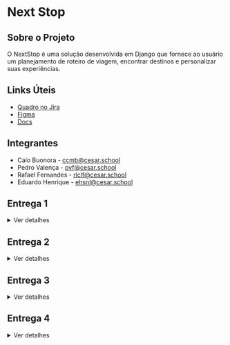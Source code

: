 # Next Stop
## Sobre o Projeto
O NextStop é uma solução desenvolvida em Django que fornece ao usuário um planejamento de roteiro de viagem, encontrar destinos e personalizar suas experiências. 

## Links Úteis
- <a href="https://cesar-team-v8afv3ud.atlassian.net/jira/software/projects/NS/boards/34/backlog" target="_blank">Quadro no Jira</a>
- <a href="https://www.figma.com/design/NH6gXtqEq6ScD94R0JjhhT/Next-Stop?node-id=37-6&t=Df3CO9P0t0yYVnd6-1" target="_blank">Figma</a>
- <a href="https://docs.google.com/document/d/1aSS9CKXjFiJVWMc2ProF_4tRzgPjE1SwDDQWuf53CP4/edit?usp=sharing" target="_blank">Docs</a>

## Integrantes
- Caio Buonora - ccmb@cesar.school
- Pedro Valença - pvf@cesar.school
- Rafael Fernandes - rlclf@cesar.school
- Eduardo Henrique - ehsnl@cesar.school
  
## Entrega 1
<details>
<summary>Ver detalhes</summary>
<br/>

![Image](https://github.com/user-attachments/assets/ff3134ad-f2e5-4cfe-98a8-b38abebc3f14)

![Image 2](https://github.com/user-attachments/assets/2119c3fa-c443-4a63-a275-859e827854da)
   

[🎥 ScreenCast 1](https://youtu.be/vZgO7tRvAdg)  
</details>

## Entrega 2
<details>
<summary>Ver detalhes</summary>
<br/>

![Captura de tela 2025-04-07 163547](https://github.com/user-attachments/assets/15ca7305-44b1-4553-b8e1-f0829e8074b3)

![Captura de tela 2025-04-07 223012](https://github.com/user-attachments/assets/93fbab92-5b27-47ae-8d49-c5bdccdd358a)

![Captura de tela 2025-04-07 223351](https://github.com/user-attachments/assets/887a18ae-5c59-4abb-94e6-4209eddc0fdc)

[🎥 ScreenCast 2](https://youtu.be/Af4ITMER_Tk)

### Relatos de Pair Programming
Nós nos juntamos em duplas e compartilhamos tela através do meeting para resolver todos requisitos do projeto, assim, otimizando tempo. O objetivo era fazer com que as entregas fossem feitas de forma eficiente e concluídas nos tempos determinados.

**Divisão de tarefas:** Em cada reunião, nós nos dividíamos em duplas e decidíamos o que cada uma ficaria responsável por fazer, possibilitando uma aceleração na produção das entregas. Isso era colocado em um grupo no WhatsApp para que cada integrante ficasse sempre ciente do que deveria ser feito e os prazos determinados, para que nada deixasse de ser entregue. Uma dupla ficou responsável pelo deploy, HTML e CSS, já a outra ficou responsável pelas urls, views e models do código no vs code. Já o readme foi feito em conjunto por todos.

**Metodologia de Trabalho:** Utilizamos sempre e Google Meet para realizar as reuniões em grupo e em dupla, o que possibilitou que todos os intergrantes presentes pudessem colaborar com a realização do trabalho, principalmente através do compartilhamento de tela. Assim, conseguíamos realizar as tarefas em conjunto, para que tudo fosse feito sob conhecimento de todos do grupo.
</details>

## Entrega 3
<details>
<summary>Ver detalhes</summary>
<br/>
  
![image](https://github.com/user-attachments/assets/15441d19-f0e7-4dd8-803f-1cb37c0e4119)

![image](https://github.com/user-attachments/assets/43ca6d34-c3ad-423b-882e-a43ffd0dc67d)

![image](https://github.com/user-attachments/assets/430fa280-8572-420c-9b96-ce2bdca8b6b9)


[🎥 ScreenCast protótipo Lo-Fi](https://youtu.be/XTNIRQdcREM) <br>
[🎥 ScreenCast site](https://youtu.be/JKMpc0fvCaM) <br>
[🎥 ScreenCast CI/CD](https://youtu.be/yLOWrzj_KhE) <br>
[🎥 ScreenCast testes automatizados](https://youtu.be/fG6us-cIIEA)

### Relatos de Pair Programming 2
Formamos duplas para trabalhar nas tarefas necessárias para o projeto e utilizamos o Google Meet com compartilhamento de tela para resolver todos os requisitos do projeto em conjunto. O nosso principal objetivo com esse método foi garantir que as entregas fossem realizadas dentro dos prazos estabelecidos e com maior eficiência e rapidez.

**Distribuição de tarefas**: Durante cada reunião, as atividades foram divididas entre as duplas, definindo-se claramente as responsabilidades de cada grupo. Essa divisão acelerou o processo de desenvolvimento e foi registrada em um grupo no WhatsApp, garantindo que todos estivessem cientes das tarefas e prazos. Uma das duplas, formada por Caio e Rafael, ficou encarregada da estrutura HTML e da estilização com CSS das novas histórias implementadas, do Figma e dos Screencasts. A outra dupla, formada por Eduardo e Pedro, ficou responsável pelas configurações no VS Code, pelo banco de dados e pelo deploy. O README foi elaborado de forma colaborativa por todos os integrantes.

**Metodologia de trabalho**: As reuniões, tanto em grupo quanto em duplas, foram realizadas pelo Google Meet, o que facilitou a colaboração entre todos os membros. O compartilhamento de tela foi essencial para que as atividades fossem desenvolvidas em conjunto, garantindo que todos tivessem pleno conhecimento do andamento do projeto e contribuíssem ativamente na execução das tarefas. Além disso, várias alterações feitas por alguma das duplas eram compartilhadas com todos os integrantes, com o objetivo de manter o grupo inteiro integrado no processo.

</details>

## Entrega 4
<details>
<summary>Ver detalhes</summary>
<br/>
  
![jira quadro](https://github.com/user-attachments/assets/1b3c6cbd-07ec-4509-b40d-5a1c0a4c7522)

![jira backlog](https://github.com/user-attachments/assets/b5aada92-a919-4cd6-baa6-0e215d50b37a)

![issue/bugtracker](https://github.com/user-attachments/assets/b1317154-ef88-46dc-8a4e-22e19d7760f0)


[🎥 ScreenCast protótipo Lo-Fi](https://youtu.be/HSIVb0Cjuic) <br>
[🎥 ScreenCast site](https://youtu.be/sB4MEfnpwXw) <br>
[🎥 ScreenCast CI/CD](https://youtu.be/9Dh2AzCqc7Y) <br>
[🎥 ScreenCast testes automatizados](https://youtu.be/UQUVxqiqeto) <br>
[🎥 ScreenCast testes automatizados parte 2](https://youtu.be/ROw06ufRH2M) <br>
[🎥 ScreenCast testes automatizados parte 3](https://youtu.be/2sbSgEib090) <br>

### Relatos de Pair Programming 3
Nós nos reunimos em duplas para desenvolver as atividades com maior eficiência e para entregar tudo no prazo correto. Utilizamos o Google Meet com compartilhamento de tela para as duplas e o grupo como um todo tomar decisões em conjunto.

**Distribuição de tarefas**: As duplas eram feitas aleatoriamente de acordo com a disponibilidade de cada integrante durante a semana. Cada objetivo era combinado pelo grupo a ser feito pelas duplas e tinham certo prazo para irmos avançando, sempre atualizando pelo grupo de Whatsapp. Rafael e Eduardo formaram uma dupla durante uma semana para resolver os templates (novos htmls), além disso fizeram os novos frames no figma. Já Pedro e Caio, ficaram responsáveis pela implementação das novas histórias e dos screencasts.

**Metodologia de trabalho**: As reuniões, as quais foram realizadas no meeting pela equipe, ajudaram muito o avanço do projeto. O compartilhamento de tela era necessário para que as tarefas fossem discutidas e feitas pela dupla, ainda com opiniões entre duplas diferentes, assim, garantindo uma maior coesão e união do grupo para a execução das tarefas.

</details>



